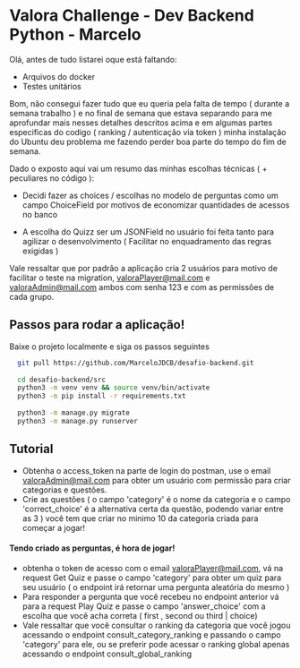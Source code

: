 
# Valora Challenge - Dev Backend Python - Marcelo

Olá, antes de tudo listarei oque está faltando:

- Arquivos do docker
- Testes unitários

Bom, não consegui fazer tudo que eu queria pela falta de tempo ( durante a semana trabalho ) e no 
final de semana que estava separando para me aprofundar mais nesses detalhes descritos acima e em
algumas partes especificas do codigo ( ranking / autenticação via token ) minha instalação do
Ubuntu deu problema me fazendo perder boa parte do tempo do fim de semana.

Dado o exposto aqui vai um resumo das minhas escolhas técnicas ( + peculiares no código ):

- Decidi fazer as choices / escolhas no modelo de perguntas como um campo ChoiceField por motivos de economizar quantidades de acessos no banco

- A escolha do Quizz ser um JSONField no usuário foi feita tanto para agilizar o desenvolvimento ( Facilitar no enquadramento das regras exigidas )

Vale ressaltar que por padrão a aplicação cria 2 usuários para motivo de facilitar o teste na migration, valoraPlayer@mail.com e valoraAdmin@mail.com
ambos com senha 123 e com as permissões de cada grupo.

## Passos para rodar a aplicação!

Baixe o projeto localmente e siga os passos seguintes

```bash
  git pull https://github.com/MarceloJDCB/desafio-backend.git
  
  cd desafio-backend/src
  python3 -m venv venv && source venv/bin/activate
  python3 -m pip install -r requirements.txt
  
  python3 -m manage.py migrate
  python3 -m manage.py runserver

```
    
## Tutorial

- Obtenha o access_token na parte de login do postman, use o email valoraAdmin@mail.com para obter um usuário com permissão para criar categorias e questões. 
- Crie as questões ( o campo 'category' é o nome da categoria e o campo 'correct_choice' é a alternativa certa da questão, podendo variar entre as 3 ) você tem que criar no minimo 10 da categoria criada para começar a jogar!

#### Tendo criado as perguntas, é hora de jogar! 
- obtenha o token de acesso com o email valoraPlayer@mail.com, vá na request Get Quiz e passe o campo 'category' para obter um quiz para seu usuário ( o endpoint irá retornar uma pergunta aleatória do mesmo )
- Para responder a pergunta que você recebeu no endpoint anterior vá para a request Play Quiz e passe o campo 'answer_choice' com a escolha que você acha correta ( first , second ou third | choice) 
- Vale ressaltar que você consultar o ranking da categoria que você jogou acessando o endpoint consult_category_ranking e passando o campo 'category' para ele, ou se preferir pode acessar o ranking global apenas acessando o endpoint consult_global_ranking